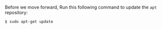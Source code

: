 Before we move forward, Run this following command to update the `apt` repository:

```bash
$ sudo apt-get update
```